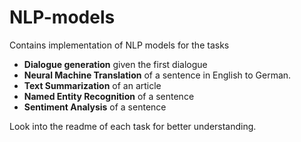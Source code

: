# NLP-models

Contains implementation of NLP models for the tasks
- **Dialogue generation** given the first dialogue
- **Neural Machine Translation** of a sentence in English to German.
- **Text Summarization** of an article
- **Named Entity Recognition** of a sentence
- **Sentiment Analysis** of a sentence

Look into the readme of each task for better understanding.
